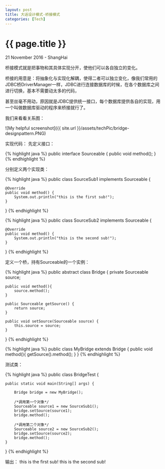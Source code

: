 ```yaml
---
layout: post
title: 大话设计模式-桥接模式
categories: [Tech]
---
```


{{ page.title }}
================

<p class="meta">21 November 2016 - ShangHai</p>

桥接模式就是把事物和其具体实现分开，使他们可以各自独立的变化。

桥接的用意是：将抽象化与实现化解耦，使得二者可以独立变化，像我们常用的JDBC桥DriverManager一样，JDBC进行连接数据库的时候，在各个数据库之间进行切换，基本不需要动太多的代码，

甚至丝毫不用动，原因就是JDBC提供统一接口，每个数据库提供各自的实现，用一个叫做数据库驱动的程序来桥接就行了。

我们来看看关系图：

![My helpful screenshot]({{ site.url }}/assets/techPic/bridge-designpattern.PNG)


实现代码：
先定义接口：

{% highlight java %}
public interface Sourceable {
	public void method();
}
{% endhighlight %}

分别定义两个实现类：

{% highlight java %}
public class SourceSub1 implements Sourceable {

	@Override
	public void method() {
		System.out.println("this is the first sub!");
	}
}
{% endhighlight %}


{% highlight java %}
public class SourceSub2 implements Sourceable {

	@Override
	public void method() {
		System.out.println("this is the second sub!");
	}
}
{% endhighlight %}


定义一个桥，持有Sourceable的一个实例：

{% highlight java %}
public abstract class Bridge {
	private Sourceable source;

	public void method(){
		source.method();
	}

	public Sourceable getSource() {
		return source;
	}

	public void setSource(Sourceable source) {
		this.source = source;
	}
}
{% endhighlight %}

{% highlight java %}
public class MyBridge extends Bridge {
	public void method(){
		getSource().method();
	}
}
{% endhighlight %}

测试类：

{% highlight java %}
public class BridgeTest {

	public static void main(String[] args) {

		Bridge bridge = new MyBridge();

		/*调用第一个对象*/
		Sourceable source1 = new SourceSub1();
		bridge.setSource(source1);
		bridge.method();

		/*调用第二个对象*/
		Sourceable source2 = new SourceSub2();
		bridge.setSource(source2);
		bridge.method();
	}
}
{% endhighlight %}


输出：
this is the first sub!
this is the second sub!

